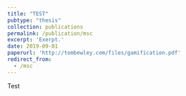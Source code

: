 ```yaml
---
title: "TEST"
pubtype: "thesis"
collection: publications
permalink: /publication/msc
excerpt: 'Exerpt.'
date: 2019-09-01
paperurl: 'http://tombewley.com/files/gamification.pdf'
redirect_from: 
  - /msc
---
```

Test